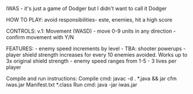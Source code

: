 IWAS
	- it's just a game of Dodger but I didn't want to call it Dodger

HOW TO PLAY: avoid responsibilities- este, enemies, hit a high score

CONTROLS:
	v.1: Movement (WASD)
			- move 0-9 units in any direction
			- confirm movement with Y/N

FEATURES:
	- enemy speed increments by level
	- TBA: shooter powerups
	- player shield strength increases for every 10 enemies avoided. Works up to 3x original 
	  shield strength
	- enemy speed ranges from 1-5
	- 3 lives per player

Compile and run instructions:
	Compile cmd: javac -d . *.java && jar cfm iwas.jar Manifest.txt *.class
	Run cmd: java -jar iwas.jar